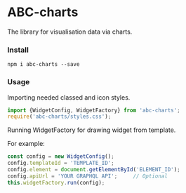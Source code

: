 # ABC-charts

The library for visualisation data via charts.

### Install

```npm
npm i abc-charts --save
```
### Usage

Importing needed classed and icon styles. 

```js
import {WidgetConfig, WidgetFactory} from 'abc-charts';
require('abc-charts/styles.css');
```

Running WidgetFactory for drawing widget from template.

For example:
```js
const config = new WidgetConfig();
config.templateId = 'TEMPLATE_ID';
config.element = document.getElementById('ELEMENT_ID');
config.apiUrl = 'YOUR GRAPHQL API';     // Optional
this.widgetFactory.run(config);
```
